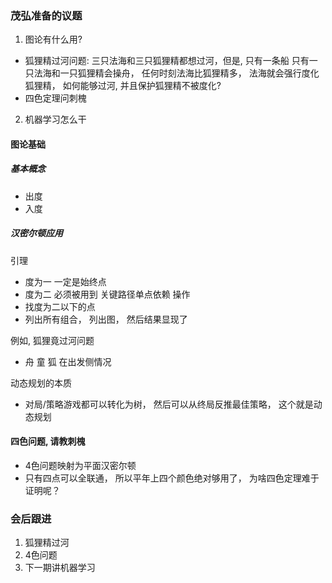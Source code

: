 



### 茂弘准备的议题

1. 图论有什么用? 
  - 狐狸精过河问题: 三只法海和三只狐狸精都想过河，但是, 只有一条船 只有一只法海和一只狐狸精会操舟， 任何时刻法海比狐狸精多， 法海就会强行度化狐狸精， 如何能够过河, 并且保护狐狸精不被度化?
  - 四色定理问刺槐
2. 机器学习怎么干

#### 图论基础
##### 基本概念
- 出度
- 入度
##### 汉密尔顿应用
引理
- 度为一 一定是始终点
- 度为二 必须被用到 关键路径单点依赖
操作
- 找度为二以下的点
- 列出所有组合， 列出图， 然后结果显现了

例如, 狐狸竟过河问题
- 舟 童 狐 在出发侧情况

动态规划的本质
- 对局/策略游戏都可以转化为树， 然后可以从终局反推最佳策略， 这个就是动态规划


#### 四色问题, 请教刺槐

- 4色问题映射为平面汉密尔顿
- 只有四点可以全联通， 所以平年上四个颜色绝对够用了， 为啥四色定理难于证明呢？


### 会后跟进
1. 狐狸精过河
2. 4色问题
3. 下一期讲机器学习